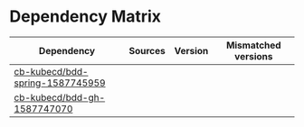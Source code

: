 # Dependency Matrix

Dependency | Sources | Version | Mismatched versions
---------- | ------- | ------- | -------------------
[cb-kubecd/bdd-spring-1587745959](https://github.com/cb-kubecd/bdd-spring-1587745959.git) |  | []() | 
[cb-kubecd/bdd-gh-1587747070](https://github.com/cb-kubecd/bdd-gh-1587747070.git) |  | []() | 
